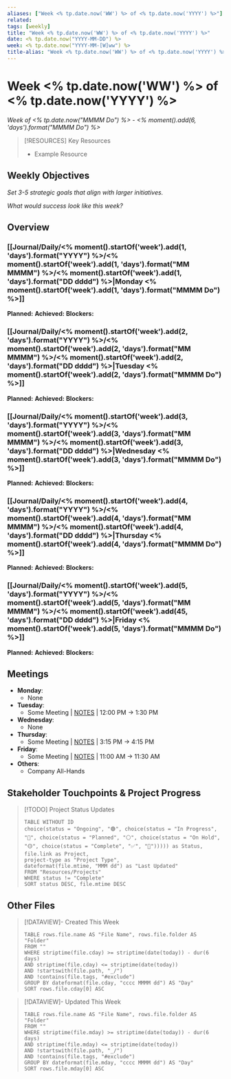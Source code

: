```yaml
---
aliases: ["Week <% tp.date.now('WW') %> of <% tp.date.now('YYYY') %>"]
related:
tags: [weekly]
title: "Week <% tp.date.now('WW') %> of <% tp.date.now('YYYY') %>"
date: <% tp.date.now("YYYY-MM-DD") %>
week: <% tp.date.now("YYYY-MM-[W]ww") %>
title-alias: "Week <% tp.date.now('WW') %> of <% tp.date.now('YYYY') %>"
---
```


# Week <% tp.date.now('WW') %> of <% tp.date.now('YYYY') %>

_Week of <% tp.date.now("MMMM Do") %> - <% moment().add(6, 'days').format("MMMM Do") %>_

> [!RESOURCES] Key Resources
>
> - Example Resource

## Weekly Objectives

_Set 3-5 strategic goals that align with larger initiatives._

_What would success look like this week?_

## Overview

### [[Journal/Daily/<% moment().startOf('week').add(1, 'days').format("YYYY") %>/<% moment().startOf('week').add(1, 'days').format("MM MMMM") %>/<% moment().startOf('week').add(1, 'days').format("DD dddd") %>|Monday <% moment().startOf('week').add(1, 'days').format("MMMM Do") %>]]

**Planned:**
**Achieved:**
**Blockers:**

### [[Journal/Daily/<% moment().startOf('week').add(2, 'days').format("YYYY") %>/<% moment().startOf('week').add(2, 'days').format("MM MMMM") %>/<% moment().startOf('week').add(2, 'days').format("DD dddd") %>|Tuesday <% moment().startOf('week').add(2, 'days').format("MMMM Do") %>]]

**Planned:**
**Achieved:**
**Blockers:**

### [[Journal/Daily/<% moment().startOf('week').add(3, 'days').format("YYYY") %>/<% moment().startOf('week').add(3, 'days').format("MM MMMM") %>/<% moment().startOf('week').add(3, 'days').format("DD dddd") %>|Wednesday <% moment().startOf('week').add(3, 'days').format("MMMM Do") %>]]

**Planned:**
**Achieved:**
**Blockers:**

### [[Journal/Daily/<% moment().startOf('week').add(4, 'days').format("YYYY") %>/<% moment().startOf('week').add(4, 'days').format("MM MMMM") %>/<% moment().startOf('week').add(4, 'days').format("DD dddd") %>|Thursday <% moment().startOf('week').add(4, 'days').format("MMMM Do") %>]]

**Planned:**
**Achieved:**
**Blockers:**

### [[Journal/Daily/<% moment().startOf('week').add(5, 'days').format("YYYY") %>/<% moment().startOf('week').add(5, 'days').format("MM MMMM") %>/<% moment().startOf('week').add(45, 'days').format("DD dddd") %>|Friday <% moment().startOf('week').add(5, 'days').format("MMMM Do") %>]]

**Planned:**
**Achieved:**
**Blockers:**

## Meetings

- **Monday**:
 	- None
- **Tuesday**:
 	- Some Meeting | [NOTES](https://example.com) | 12:00 PM → 1:30 PM
- **Wednesday**:
 	- None
- **Thursday**:
 	- Some Meeting | [NOTES](https://example.com) | 3:15 PM → 4:15 PM
- **Friday**:
 	- Some Meeting | [NOTES](https://example.com) | 11:00 AM → 11:30 AM
- **Others**:
 	- Company All-Hands

## Stakeholder Touchpoints & Project Progress

> [!TODO] Project Status Updates
>
> ```dataview
> TABLE WITHOUT ID
> choice(status = "Ongoing", "🟢", choice(status = "In Progress", "🔵", choice(status = "Planned", "⚪", choice(status = "On Hold", "🟡", choice(status = "Complete", "✅", "🔴"))))) as Status,
> file.link as Project,
> project-type as "Project Type",
> dateformat(file.mtime, "MMM dd") as "Last Updated"
> FROM "Resources/Projects"
> WHERE status != "Complete"
> SORT status DESC, file.mtime DESC
> ```

## Other Files

> [!DATAVIEW]- Created This Week
>
> ```dataview
> TABLE rows.file.name AS "File Name", rows.file.folder AS "Folder"
> FROM ""
> WHERE striptime(file.cday) >= striptime(date(today)) - dur(6 days)
> AND striptime(file.cday) <= striptime(date(today))
> AND !startswith(file.path, "_/")
> AND !contains(file.tags, "#exclude")
> GROUP BY dateformat(file.cday, "cccc MMMM dd") AS "Day"
> SORT rows.file.cday[0] ASC
> ```

> [!DATAVIEW]- Updated This Week
>
> ```dataview
> TABLE rows.file.name AS "File Name", rows.file.folder AS "Folder"
> FROM ""
> WHERE striptime(file.mday) >= striptime(date(today)) - dur(6 days)
> AND striptime(file.mday) <= striptime(date(today))
> AND !startswith(file.path, "_/")
> AND !contains(file.tags, "#exclude")
> GROUP BY dateformat(file.mday, "cccc MMMM dd") AS "Day"
> SORT rows.file.mday[0] ASC
> ```

